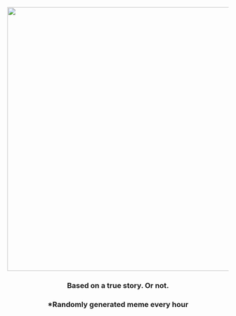<p align="center">
        <img src="https://i.redd.it/xa299nhp3nb91.jpg" width="600" height="600">
        </p>
        <h3 align="center">Based on a true story. Or not.</h3>
        <h3 align="center">*Randomly generated meme every hour</h3>
    
